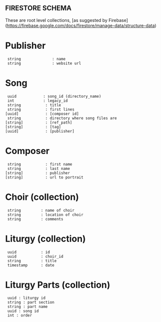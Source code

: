 ## FIRESTORE SCHEMA

These are root level collections, [as suggested by Firebase] (https://firebase.google.com/docs/firestore/manage-data/structure-data)

# Publisher
```
 string              : name
 string              : website url
```

# Song
```
 uuid            : song_id (directory_name)
 int             : legacy_id
 string           : title
 string           : first lines   
[uuid]            : [composer id]
 string           : directory where song files are
[string]          : [ref_path]
[string]          : [tag]
[uuid]            : [publisher]
```
# Composer
```
 string           : first name
 string           : last name
[string]          : publisher
[string]          : url to portrait
```

# Choir (collection)
```
 string         : name of choir
 string         : location of choir
 string         : comments
```

# Liturgy (collection)
```
 uuid           : id
 uuid           : choir_id
 string         : title
 timestamp      : date
 ```

# Liturgy Parts (collection)
```
 uuid : liturgy id
 string : part section
 string : part name
 uuid : song id
 int : order
```


 

